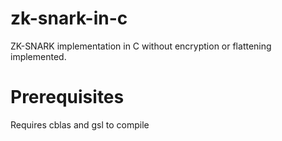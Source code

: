 # zk-snark-in-c
ZK-SNARK implementation in C without encryption or flattening implemented. 

# Prerequisites
Requires cblas and gsl to compile
